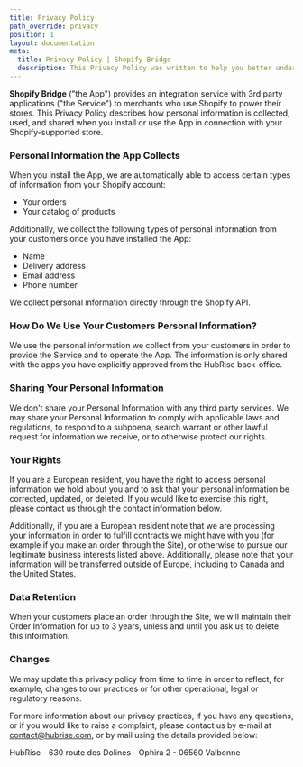 ```yaml
---
title: Privacy Policy
path_override: privacy
position: 1
layout: documentation
meta:
  title: Privacy Policy | Shopify Bridge
  description: This Privacy Policy was written to help you better understand how we collect, use, and store your information.
---
```


**Shopify Bridge** ("the App") provides an integration service with 3rd party applications ("the Service") to merchants who use Shopify to power their stores. This Privacy Policy describes how personal information is collected, used, and shared when you install or use the App in connection with your Shopify-supported store.

### Personal Information the App Collects

When you install the App, we are automatically able to access certain types of information from your Shopify account:

- Your orders
- Your catalog of products

Additionally, we collect the following types of personal information from your customers once you have installed the App:

- Name
- Delivery address
- Email address
- Phone number

We collect personal information directly through the Shopify API.

### How Do We Use Your Customers Personal Information?

We use the personal information we collect from your customers in order to provide the Service and to operate the App. The information is only shared with the apps you have explicitly approved from the HubRise back-office.

### Sharing Your Personal Information

We don't share your Personal Information with any third party services. We may share your Personal Information to comply with applicable laws and regulations, to respond to a subpoena, search warrant or other lawful request for information we receive, or to otherwise protect our rights.

### Your Rights

If you are a European resident, you have the right to access personal information we hold about you and to ask that your personal information be corrected, updated, or deleted. If you would like to exercise this right, please contact us through the contact information below.

Additionally, if you are a European resident note that we are processing your information in order to fulfill contracts we might have with you (for example if you make an order through the Site), or otherwise to pursue our legitimate business interests listed above. Additionally, please note that your information will be transferred outside of Europe, including to Canada and the United States.

### Data Retention

When your customers place an order through the Site, we will maintain their Order Information for up to 3 years, unless and until you ask us to delete this information.

### Changes

We may update this privacy policy from time to time in order to reflect, for example, changes to our practices or for other operational, legal or regulatory reasons.

For more information about our privacy practices, if you have any questions, or if you would like to raise a complaint, please contact us by e-mail at contact@hubrise.com, or by mail using the details provided below:

HubRise - 630 route des Dolines - Ophira 2 - 06560 Valbonne
